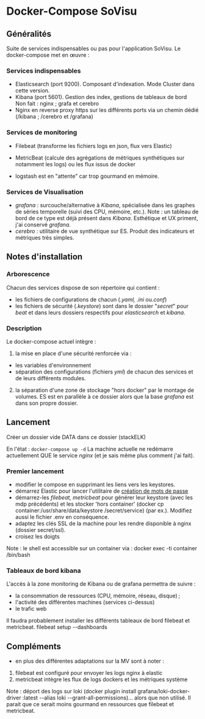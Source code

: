 # Docker-Compose SoVisu

## Généralités
Suite de services indispensables ou pas pour l'application SoVisu.
Le docker-compose met en œuvre :
### Services indispensables
- Elasticsearch (port 9200). Composant d'indexation. Mode Cluster dans cette version.
- Kibana (port 5601). Gestion des index, gestions de tableaux de bord
Non fait : nginx ; grafa et cerebro
- Nginx en reverse proxy https sur les différents ports via un chemin dédié (/kibana ; /cerebro et /grafana)

### Services de monitoring
- Filebeat (transforme les fichiers logs en json, flux vers Elastic)

- MetricBeat (calcule des agrégations de métriques synthétiques sur notamment les logs) ou les flux issus de docker

- logstash est en "attente" car trop gourmand en mémoire.

### Services de Visualisation
- *grafana* : surcouche/alternative à *Kibana*, spécialisée dans les graphes de séries temporelle (suivi des CPU, mémoire, etc.). Note : un tableau de bord de ce type est déjà présent dans *Kibana*. Esthétique et UX priment, j'ai conservé *grafana*.
- *cerebro* : utilitaire de vue synthétique sur ES. Produit des indicateurs et métriques très simples.

## Notes d'installation
### Arborescence
Chacun des services dispose de son répertoire qui contient :

- les fichiers de configurations de chacun (*.yaml, .ini* ou.*conf*)
- les fichiers de sécurité (*.keystore*) sont dans le dossier "*secret*" pour *beat* et dans leurs dossiers respectifs pour *elasticsearch* et *kibana*.

### Description
Le docker-compose actuel intègre :
1. la mise en place d'une sécurité renforcée via :
- les variables d'environnement
- séparation des configurations (fichiers *yml*) de chacun des services et de leurs différents modules.

2. la séparation d'une zone de stockage "hors docker" par le montage de volumes. ES est en parallèle à ce dossier alors que la base *grafana* est dans son propre dossier.


## Lancement

Créer un dossier vide DATA dans ce dossier (stackELK)

En l'état : `docker-compose up -d`
La machine actuelle ne redémarre actuellement QUE le service *nginx* (et je sais même plus comment j'ai fait).

### Premier lancement
- modifier le compose en supprimant les liens vers les keystores.
- démarrez Elastic pour lancer l'utilitaire de [création de mots de passe](https://www.elastic.co/guide/en/elasticsearch/reference/current/setup-passwords.html)
- démarrez-les *filebeat, metricbeat* pour générer leur keystore (avec les mdp précédents) et les stocker 'hors container' (docker cp container:/usr/share/data/keystore /secret/service) (par ex.). Modifiez aussi le fichier .env en conséquence.
- adaptez les clés SSL de la machine pour les rendre disponible à nginx (dossier secret/ssl).
- croisez les doigts

Note : le shell est accessible sur un container via :
docker exec -ti container /bin/bash


### Tableaux de bord kibana
L'accès à la zone monitoring de Kibana ou de grafana permettra de suivre :
- la consommation de ressources (CPU, mémoire, réseau, disque) ;
- l'activité des différentes machines (services ci-dessus)
- le trafic web

Il faudra probablement installer les différents tableaux de bord filebeat et metricbeat. filebeat setup --dashboards

## Compléments

- en plus des différentes adaptations sur la MV sont à noter :
1. filebeat est configuré pour envoyer les logs nginx à elastic
2. metricbeat intègre les flux de logs dockers et les métriques système

Note : déport des logs sur loki (docker plugin install grafana/loki-docker-driver :latest --alias loki --grant-all-permissions)... alors que non utilisé. Il parait que ce serait moins gourmand en ressources que filebeat et metricbeat.
